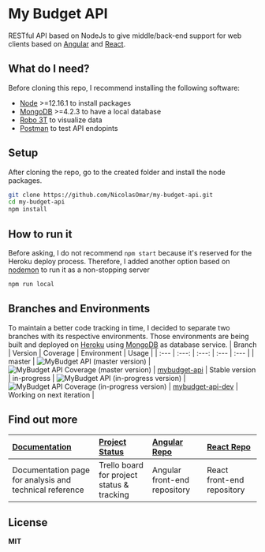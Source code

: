 # My Budget API
RESTful API based on NodeJs to give middle/back-end support for web clients based on [Angular](https://mybudget-angular.herokuapp.com/) and [React](https://mybudget-react.herokuapp.com/).

## What do I need?
Before cloning this repo, I recommend installing the following software:
- [Node](https://nodejs.org/en/download/) >=12.16.1 to install packages
- [MongoDB](https://www.mongodb.com/download-center/community) >=4.2.3 to have a local database
- [Robo 3T](https://robomongo.org/download) to visualize data
- [Postman](https://www.postman.com/downloads/) to test API endopints

## Setup
After cloning the repo, go to the created folder and install the node packages.
```sh
git clone https://github.com/NicolasOmar/my-budget-api.git
cd my-budget-api
npm install
```

## How to run it
Before asking, I do not recommend `npm start` because it's reserved for the Heroku deploy process.
Therefore, I added another option based on [nodemon](https://www.npmjs.com/package/nodemon) to run it as a non-stopping server
```sh
npm run local
```

## Branches and Environments
To maintain a better code tracking in time, I decided to separate two branches with its respective environments.
Those environments are being built and deployed on [Heroku](https://www.heroku.com/) using [MongoDB](https://account.mongodb.com/) as database service.
| Branch | Version | Coverage | Environment | Usage |
| :--- | :---: | :---: | :--- | :--- |
| master | ![MyBudget API (master version)](https://img.shields.io/github/package-json/v/nicolasomar/my-budget-api/master?color=success&label=%20&style=flat-square&logo=npm) | ![MyBudget API Coverage (master version)](https://img.shields.io/codecov/c/github/nicolasomar/my-budget-api/master?label=%20&style=flat-square&logo=codecov) | [mybudget-api](https://mybudget-api.herokuapp.com/) | Stable version
| in-progress | ![MyBudget API (in-progress version)](https://img.shields.io/github/package-json/v/nicolasomar/my-budget-api/in-progress?color=yellow&label=%20&style=flat-square&logo=npm) | ![MyBudget API Coverage (in-progress version)](https://img.shields.io/codecov/c/github/nicolasomar/my-budget-api/in-progress?label=%20&style=flat-square&logo=codecov) | [mybudget-api-dev](https://mybudget-api-dev.herokuapp.com/) | Working on next iteration |

## Find out more
| [Documentation](https://nicolasomar.github.io/my-budget-docs) | [Project Status](https://trello.com/b/R6Yn7vb0/mybudget) | [Angular Repo](https://github.com/NicolasOmar/my-budget-angular) | [React Repo](https://github.com/NicolasOmar/my-budget-react) |
| :--- | :--- | :--- | :--- |
| Documentation page for analysis and technical reference | Trello board for project status & tracking | Angular front-end repository | React front-end repository

## License
**MIT**